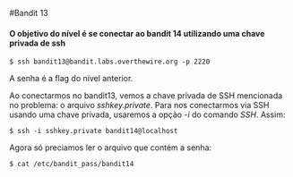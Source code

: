 #Bandit 13
#### O objetivo do nível é se conectar ao bandit 14 utilizando uma chave privada de ssh
```
$ ssh bandit13@bandit.labs.overthewire.org -p 2220
```
A senha é a flag do nível anterior.

Ao conectarmos no bandit13, vemos a chave privada de SSH mencionada no problema: o arquivo _sshkey.private_. Para nos conectarmos via SSH usando uma chave privada, usaremos a opção _-i_ do comando _SSH_. Assim:
```
$ ssh -i sshkey.private bandit14@localhost
```
Agora só preciamos ler o arquivo que contém a senha:
```
$ cat /etc/bandit_pass/bandit14
```
